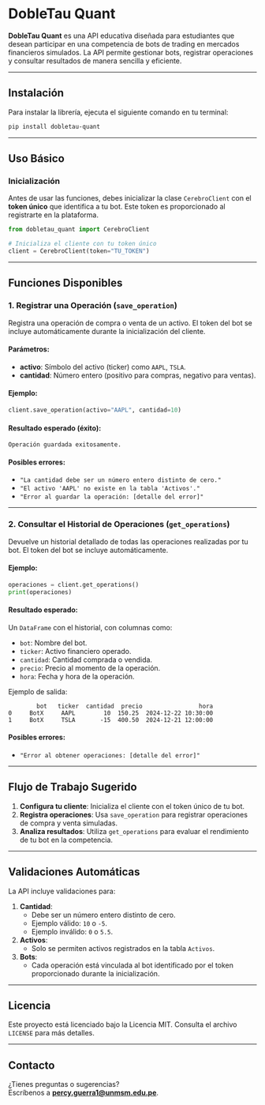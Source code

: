 # DobleTau Quant

**DobleTau Quant** es una API educativa diseñada para estudiantes que desean participar en una competencia de bots de trading en mercados financieros simulados. La API permite gestionar bots, registrar operaciones y consultar resultados de manera sencilla y eficiente.

---

## Instalación

Para instalar la librería, ejecuta el siguiente comando en tu terminal:

```bash
pip install dobletau-quant
```

---

## Uso Básico

### Inicialización

Antes de usar las funciones, debes inicializar la clase `CerebroClient` con el **token único** que identifica a tu bot. Este token es proporcionado al registrarte en la plataforma.

```python
from dobletau_quant import CerebroClient

# Inicializa el cliente con tu token único
client = CerebroClient(token="TU_TOKEN")
```

---

## Funciones Disponibles

### 1. Registrar una Operación (`save_operation`)

Registra una operación de compra o venta de un activo. El token del bot se incluye automáticamente durante la inicialización del cliente.

#### Parámetros:
- **activo**: Símbolo del activo (ticker) como `AAPL`, `TSLA`.
- **cantidad**: Número entero (positivo para compras, negativo para ventas).

#### Ejemplo:
```python
client.save_operation(activo="AAPL", cantidad=10)
```

#### Resultado esperado (éxito):
```
Operación guardada exitosamente.
```

#### Posibles errores:
- `"La cantidad debe ser un número entero distinto de cero."`
- `"El activo 'AAPL' no existe en la tabla 'Activos'."`
- `"Error al guardar la operación: [detalle del error]"`

---

### 2. Consultar el Historial de Operaciones (`get_operations`)

Devuelve un historial detallado de todas las operaciones realizadas por tu bot. El token del bot se incluye automáticamente.

#### Ejemplo:
```python
operaciones = client.get_operations()
print(operaciones)
```

#### Resultado esperado:
Un `DataFrame` con el historial, con columnas como:
- `bot`: Nombre del bot.
- `ticker`: Activo financiero operado.
- `cantidad`: Cantidad comprada o vendida.
- `precio`: Precio al momento de la operación.
- `hora`: Fecha y hora de la operación.

Ejemplo de salida:
```
        bot   ticker  cantidad  precio                hora
0     BotX     AAPL        10  150.25  2024-12-22 10:30:00
1     BotX     TSLA       -15  400.50  2024-12-21 12:00:00
```

#### Posibles errores:
- `"Error al obtener operaciones: [detalle del error]"`

---

## Flujo de Trabajo Sugerido

1. **Configura tu cliente**: Inicializa el cliente con el token único de tu bot.
2. **Registra operaciones**: Usa `save_operation` para registrar operaciones de compra y venta simuladas.
3. **Analiza resultados**: Utiliza `get_operations` para evaluar el rendimiento de tu bot en la competencia.

---

## Validaciones Automáticas

La API incluye validaciones para:
1. **Cantidad**:
   - Debe ser un número entero distinto de cero.
   - Ejemplo válido: `10` o `-5`.
   - Ejemplo inválido: `0` o `5.5`.
2. **Activos**:
   - Solo se permiten activos registrados en la tabla `Activos`.
3. **Bots**:
   - Cada operación está vinculada al bot identificado por el token proporcionado durante la inicialización.

---

## Licencia

Este proyecto está licenciado bajo la Licencia MIT. Consulta el archivo `LICENSE` para más detalles.

---

## Contacto

¿Tienes preguntas o sugerencias?  
Escríbenos a **percy.guerra1@unmsm.edu.pe**.
